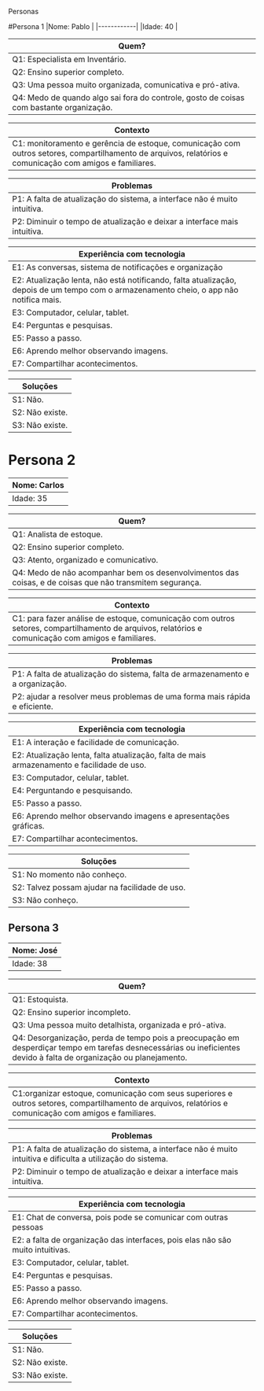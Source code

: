 Personas 

#Persona 1
|Nome: Pablo |
|------------|
|Idade: 40   |

|Quem?                                                                                  |
|---------------------------------------------------------------------------------------|
|Q1: Especialista em Inventário.                                                        |
|Q2: Ensino superior completo.                                                          |
|Q3: Uma pessoa muito organizada, comunicativa e pró-ativa.                             |
|Q4: Medo de quando algo sai fora do controle, gosto de coisas com bastante organização.|

|Contexto                                                                                                                                                  |
|----------------------------------------------------------------------------------------------------------------------------------------------------------|
|C1: monitoramento e gerência de estoque, comunicação com outros setores, compartilhamento de arquivos, relatórios e comunicação com amigos e familiares.  |


|Problemas                                                                 |
|--------------------------------------------------------------------------|
|P1: A falta de atualização do sistema, a interface não é muito intuitiva. |
|P2: Diminuir o tempo de atualização e deixar a interface mais intuitiva.  |

|Experiência com tecnologia                                                                                                            |
|--------------------------------------------------------------------------------------------------------------------------------------|
|E1: As conversas, sistema de notificações e organização                                                                               |
|E2: Atualização lenta, não está notificando, falta atualização, depois de um tempo com o armazenamento cheio, o app não notifica mais.|
|E3: Computador, celular, tablet.                                                                                                      |
|E4: Perguntas e pesquisas.                                                                                                            |
|E5: Passo a passo.                                                                                                                    |
|E6: Aprendo melhor observando imagens.                                                                                                |
|E7: Compartilhar acontecimentos.                                                                                                      |

|Soluções       |
|---------------|
|S1: Não.       |
|S2: Não existe.|
|S3: Não existe.|

# Persona 2

|Nome: Carlos |
|-------------|
|Idade: 35    |

|Quem?                                                                                                         |
|--------------------------------------------------------------------------------------------------------------|
|Q1: Analista de estoque.                                                                                      |
|Q2: Ensino superior completo.                                                                                 |
|Q3: Atento, organizado e comunicativo.                                                                        |
|Q4: Medo de não acompanhar bem os desenvolvimentos das coisas, e de coisas que não transmitem segurança.      |

|Contexto                                                                                                                                              |
|------------------------------------------------------------------------------------------------------------------------------------------------------|
|C1: para fazer análise de estoque, comunicação com outros setores, compartilhamento de arquivos, relatórios e comunicação com amigos e familiares.    |

|Problemas                                                                       |
|--------------------------------------------------------------------------------|
|P1: A falta de atualização do sistema, falta de armazenamento e a organização.  |
|P2: ajudar a resolver meus problemas de uma forma mais rápida e eficiente.      |

|Experiência com tecnologia                                                                | 
|------------------------------------------------------------------------------------------|
|E1: A interação e facilidade de comunicação.                                              |
|E2: Atualização lenta, falta atualização, falta de mais armazenamento e facilidade de uso.|
|E3: Computador, celular, tablet.                                                          |
|E4: Perguntando e pesquisando.                                                            |
|E5: Passo a passo.                                                                        |
|E6: Aprendo melhor observando imagens e apresentações gráficas.                           |
|E7: Compartilhar acontecimentos.                                                          |

|Soluções                                           |
|---------------------------------------------------|
|S1: No momento não conheço.                        |
|S2: Talvez possam ajudar na facilidade de uso.     |
|S3: Não conheço.                                   |

## Persona 3

|Nome: José |
|-----------|
|Idade: 38  |

|Quem?                                                                                                                                                               |
|--------------------------------------------------------------------------------------------------------------------------------------------------------------------|
|Q1: Estoquista.                                                                                                                                                     |
|Q2: Ensino superior incompleto.                                                                                                                                     |
|Q3: Uma pessoa muito detalhista, organizada e pró-ativa.                                                                                                            |
|Q4: Desorganização, perda de tempo pois a preocupação em desperdiçar tempo em tarefas desnecessárias ou ineficientes devido à falta de organização ou planejamento. |

|Contexto                                                                                                                                                            |
|--------------------------------------------------------------------------------------------------------------------------------------------------------------------|
|C1:organizar estoque, comunicação com seus superiores e outros setores, compartilhamento de arquivos, relatórios e comunicação com amigos e familiares.             |

|Problemas                                                                                                      |
|---------------------------------------------------------------------------------------------------------------|
|P1: A falta de atualização do sistema, a interface não é muito intuitiva e dificulta a utilização do sistema.  |
|P2: Diminuir o tempo de atualização e deixar a interface mais intuitiva.

|Experiência com tecnologia 
|-------------------------------------------------------------------------------|
|E1: Chat de conversa, pois pode se comunicar com outras pessoas                |
|E2: a falta de organização das interfaces, pois elas não são muito intuitivas. |
|E3: Computador, celular, tablet.                                               |
|E4: Perguntas e pesquisas.                                                     |
|E5: Passo a passo.                                                             |
|E6: Aprendo melhor observando imagens.                                         |
|E7: Compartilhar acontecimentos.                                               |

|Soluções             |
|---------------------|
|S1: Não.             |
|S2: Não existe.      |
|S3: Não existe.      |
